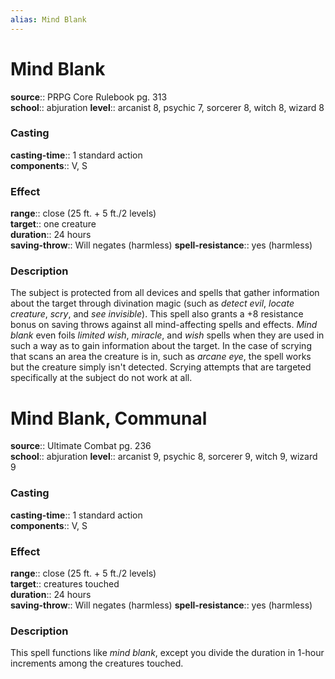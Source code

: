 ```yaml
---
alias: Mind Blank
---
```


# Mind Blank 

**source**:: PRPG Core Rulebook pg. 313  
**school**:: abjuration
**level**:: arcanist 8, psychic 7, sorcerer 8, witch 8, wizard 8

### Casting 

**casting-time**:: 1 standard action  
**components**:: V, S

### Effect 

**range**:: close (25 ft. + 5 ft./2 levels)  
**target**:: one creature  
**duration**:: 24 hours  
**saving-throw**:: Will negates (harmless)
**spell-resistance**:: yes (harmless)

### Description 

The subject is protected from all devices and spells that gather information about the target through divination magic (such as *detect evil*, *locate creature*, *scry*, and *see invisible*). This spell also grants a +8 resistance bonus on saving throws against all mind-affecting spells and effects. *Mind blank* even foils *limited wish*, *miracle*, and *wish* spells when they are used in such a way as to gain information about the target. In the case of scrying that scans an area the creature is in, such as *arcane eye*, the spell works but the creature simply isn't detected. Scrying attempts that are targeted specifically at the subject do not work at all.

# Mind Blank, Communal 

**source**:: Ultimate Combat pg. 236  
**school**:: abjuration
**level**:: arcanist 9, psychic 8, sorcerer 9, witch 9, wizard 9

### Casting 

**casting-time**:: 1 standard action  
**components**:: V, S

### Effect 

**range**:: close (25 ft. + 5 ft./2 levels)  
**target**:: creatures touched  
**duration**:: 24 hours  
**saving-throw**:: Will negates (harmless)
**spell-resistance**:: yes (harmless)

### Description 

This spell functions like *mind blank*, except you divide the duration in 1-hour increments among the creatures touched.
